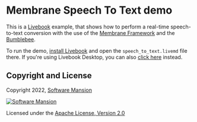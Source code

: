 # Membrane Speech To Text demo

This is a [Livebook](https://livebook.dev) example, that shows how to perform a real-time speech-to-text conversion with the use of the [Membrane Framework](https://github.com/membraneframework) and the [Bumblebee](https://github.com/elixir-nx/bumblebee).

To run the demo, [install Livebook](https://livebook.dev/#install) and open the `speech_to_text.livemd` file there.
If you're using Livebook Desktop, you can also [click here](https://livebook.dev/run?url=https%3A%2F%2Fraw.githubusercontent.com%2Fmembraneframework%2Fmembrane_demo%2Fmaster%2Fspeech_to_text%2Fspeech_to_text.livemd) instead.

## Copyright and License

Copyright 2022, [Software Mansion](https://swmansion.com/?utm_source=git&utm_medium=readme&utm_campaign=membrane)

[![Software Mansion](https://docs.membrane.stream/static/logo/swm_logo_readme.png)](https://swmansion.com/?utm_source=git&utm_medium=readme&utm_campaign=membrane)

Licensed under the [Apache License, Version 2.0](LICENSE)
